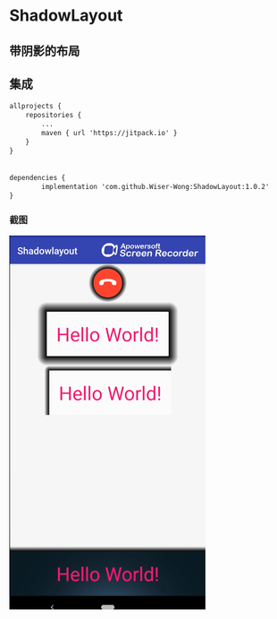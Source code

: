 # ShadowLayout
## 带阴影的布局  
## 集成
    
    allprojects {
		repositories {
			...
			maven { url 'https://jitpack.io' }
		}
	}
  
  
    dependencies {
	        implementation 'com.github.Wiser-Wong:ShadowLayout:1.0.2'
	}

### 截图
![images](https://github.com/Wiser-Wong/ShadowLayout/blob/master/images/shadow.gif)
